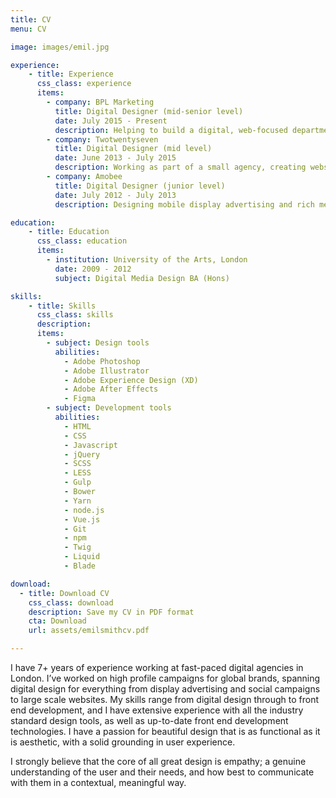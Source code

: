 ```yaml
---
title: CV
menu: CV

image: images/emil.jpg

experience:
    - title: Experience
      css_class: experience
      items:
        - company: BPL Marketing
          title: Digital Designer (mid-senior level)
          date: July 2015 - Present
          description: Helping to build a digital, web-focused department, to bring web design and development in-house. Working on campaign concepts through to delivery, designing, building and maintaining both small and large web projects for a varied range of clients. Making decisions on how to accomplish briefs, including wireframing, designing, writing technical specifications and brand guidelines.
        - company: Twotwentyseven
          title: Digital Designer (mid level)
          date: June 2013 - July 2015
          description: Working as part of a small agency, creating websites for a range of clients. Helping to develop an in-house product; a CMS for restaurants to easily manage content and updating menus. Designing and building eCommerce websites based on Shopify, using the Liquid templating language.
        - company: Amobee
          title: Digital Designer (junior level)
          date: July 2012 - July 2013
          description: Designing mobile display advertising and rich media experiences for global campaigns, alongside a small team of designers. Experimenting with concepts such as augmented reality, developing efficient solutions to streamline internal processes and looking for ways to improve our creative offering with custom code.

education:
    - title: Education
      css_class: education
      items:
        - institution: University of the Arts, London
          date: 2009 - 2012
          subject: Digital Media Design BA (Hons)

skills:
    - title: Skills
      css_class: skills
      description: 
      items:
        - subject: Design tools
          abilities:
            - Adobe Photoshop
            - Adobe Illustrator
            - Adobe Experience Design (XD)
            - Adobe After Effects
            - Figma
        - subject: Development tools
          abilities:
            - HTML
            - CSS
            - Javascript
            - jQuery
            - SCSS
            - LESS
            - Gulp
            - Bower
            - Yarn
            - node.js
            - Vue.js
            - Git
            - npm
            - Twig
            - Liquid
            - Blade

download:
  - title: Download CV
    css_class: download
    description: Save my CV in PDF format
    cta: Download
    url: assets/emilsmithcv.pdf

---
```


I have 7+ years of experience working at fast-paced digital agencies in London. I’ve worked on high profile campaigns for global brands, spanning digital design for everything from display advertising and social campaigns to large scale websites. My skills range from digital design through to front end development, and I have extensive experience with all the industry standard design tools, as well as up-to-date front end development technologies. I have a passion for beautiful design that is as functional as it is aesthetic, with a solid grounding in user experience. 

I strongly believe that the core of all great design is empathy; a genuine understanding of the user and their needs, and how best to communicate with them in a contextual, meaningful way.
